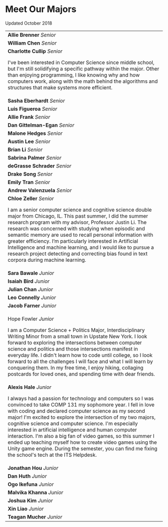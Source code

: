 # Meet Our Majors

Updated October 2018

<table>
    <tbody>
        <tr>
            <td>
                <strong>
                    Allie Brenner
                </strong>
                <em>
                    Senior
                </em>
            </td>
        </tr>
        <tr>
            <td>
                <strong>
                    William Chen
                </strong>
                <em>
                    Senior
                </em>
            </td>
        </tr>
        <tr>
            <td>
                <strong>
                    Charlotte Cullip
                </strong>
                <em>
                    Senior
                </em>
                <p>
                    I've been interested in Computer Science since middle school, but I'm still solidifying a specific pathway within the major. Other than enjoying programming, I like knowing why and how computers work, along with the math behind the algorithms and structures that make systems more efficient.
                </p>
            </td>
        </tr>
        <tr>
            <td>
                <strong>
                    Sasha Eberhardt
                </strong>
                <em>
                    Senior
                </em>
            </td>
        </tr>
        <tr>
            <td>
                <strong>
                    Luis Figueroa
                </strong>
                <em>
                    Senior
                </em>
            </td>
        </tr>
        <tr>
            <td>
                <strong>
                    Allie Frank
                </strong>
                <em>
                    Senior
                </em>
            </td>
        </tr>
        <tr>
            <td>
                <strong>
                    Dan Gittelman-Egan
                </strong>
                <em>
                    Senior
                </em>
            </td>
        </tr>
        <tr>
            <td>
                <strong>
                    Malone Hedges
                </strong>
                <em>
                    Senior
                </em>
            </td>
        </tr>
        <tr>
            <td>
                <strong>
                    Austin Lee
                </strong>
                <em>
                    Senior
                </em>
            </td>
        </tr>
        <tr>
            <td>
                <strong>
                    Brian Li
                </strong>
                <em>
                    Senior
                </em>
            </td>
        </tr>
        <tr>
            <td>
                <strong>
                    Sabrina Palmer
                </strong>
                <em>
                    Senior
                </em>
            </td>
        </tr>
        <tr>
            <td>
                <strong>
                    deGrasse Schrader
                </strong>
                <em>
                    Senior
                </em>
            </td>
        </tr>
        <tr>
            <td>
                <strong>
                    Drake Song
                </strong>
                <em>
                    Senior
                </em>
            </td>
        </tr>
        <tr>
            <td>
                <strong>
                    Emily Tran
                </strong>
                <em>
                    Senior
                </em>
            </td>
        </tr>
        <tr>
            <td>
                <strong>
                    Andrew Valenzuela
                </strong>
                <em>
                    Senior
                </em>
            </td>
        </tr>
        <tr>
            <td>
                <strong>
                    Chloe Zeller
                </strong>
                <em>
                    Senior
                </em>
                <p>
                    I am a senior computer science and cognitive science double major from Chicago, IL. This past summer, I did the summer research program with my advisor, Professor Justin Li. The research was concerned with studying when episodic and semantic memory are used to recall personal information with greater efficiency. I&#8217;m particularly interested in Artificial Intelligence and machine learning, and I would like to pursue a research project detecting and correcting bias found in text corpora during machine learning.
                </p>
            </td>
        </tr>
        <tr>
            <td>
                <strong>
                    Sara Bawale
                </strong>
                <em>
                    Junior
                </em>
            </td>
        </tr>
        <tr>
            <td>
                <strong>
                    Isaiah Bird
                </strong>
                <em>
                    Junior
                </em>
            </td>
        </tr>
        <tr>
            <td>
                <strong>
                    Julian Chan
                </strong>
                <em>
                    Junior
                </em>
            </td>
        </tr>
        <tr>
            <td>
                <strong>
                    Leo Connelly
                </strong>
                <em>
                    Junior
                </em>
            </td>
        </tr>
        <tr>
            <td>
                <strong>
                    Jacob Farner
                </strong>
                <em>
                    Junior
                </em>
            </td>
        </tr>
        <tr>
            <td>
                <p>
                    Hope Fowler
                    <em>
                        Junior
                    </em>
                    <p>
                        I am a Computer Science + Politics Major, Interdisciplinary Writing Minor from a small town in Upstate New York. I look forward to exploring the intersections between computer science and politics and those intersections manifest in everyday life. I didn't learn how to code until college, so I look forward to all the challenges I will face and what I will learn by conquering them. In my free time, I enjoy hiking, collaging postcards for loved ones, and spending time with dear friends.
                    </p>
                </p>
            </td>
        </tr>
        <tr>
            <td>
                <strong>
                    Alexis Hale
                </strong>
                <em>
                    Junior
                </em>
                <p>
                    I always had a passion for technology and computers so I was convinced to take COMP 131 my sophomore year. I fell in love with coding and declared computer science as my second major! I'm excited to explore the intersection of my two majors, cognitive science and computer science. I'm especially interested in artificial intelligence and human computer interaction. I'm also a big fan of video games, so this summer I ended up teaching myself how to create video games using the Unity game engine. During the semester, you can find me fixing the school's tech at the ITS Helpdesk.
                </p>
            </td>
        </tr>
        <tr>
            <td>
                <strong>
                    Jonathan Hou
                </strong>
                <em>
                    Junior
                </em>
            </td>
        </tr>
        <tr>
            <td>
                <strong>
                    Dan Huth
                </strong>
                <em>
                    Junior
                </em>
            </td>
        </tr>
        <tr>
            <td>
                <strong>
                    Ogo Ikefuna
                </strong>
                <em>
                    Junior
                </em>
            </td>
        </tr>
        <tr>
            <td>
                <strong>
                    Malvika Khanna
                </strong>
                <em>
                    Junior
                </em>
            </td>
        </tr>
        <tr>
            <td>
                <strong>
                    Joshua Kim
                </strong>
                <em>
                    Junior
                </em>
            </td>
        </tr>
        <tr>
            <td>
                <strong>
                    Xin Liao
                </strong>
                <em>
                    Junior
                </em>
            </td>
        </tr>
        <tr>
            <td>
                <strong>
                    Teagan Mucher
                </strong>
                <em>
                    Junior
                </em>
            </td>
        </tr>
    </tbody>
</table>